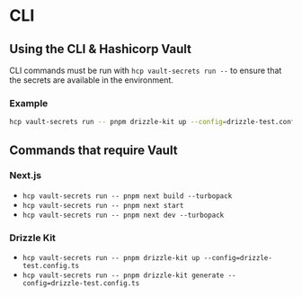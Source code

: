 # CLI

## Using the CLI & Hashicorp Vault

CLI commands must be run with `hcp vault-secrets run --` to ensure that the secrets are available in the environment.

### Example

```bash
hcp vault-secrets run -- pnpm drizzle-kit up --config=drizzle-test.config.ts
```

## Commands that require Vault

### Next.js

- `hcp vault-secrets run -- pnpm next build --turbopack`
- `hcp vault-secrets run -- pnpm next start`
- `hcp vault-secrets run -- pnpm next dev --turbopack`

### Drizzle Kit

- `hcp vault-secrets run -- pnpm drizzle-kit up --config=drizzle-test.config.ts`
- `hcp vault-secrets run -- pnpm drizzle-kit generate --config=drizzle-test.config.ts`
